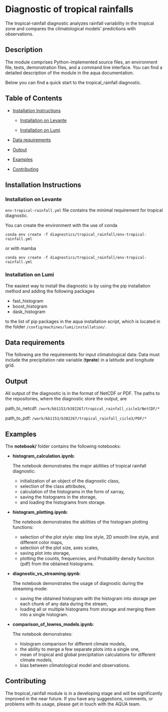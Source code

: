 # Diagnostic of tropical rainfalls

The tropical-rainfall diagnostic analyzes rainfall variability in the tropical zone and compares the climatological models' predictions with observations.  



## Description

The module comprises Python-implemented source files, an environment file, tests, demonstration files, and a command line interface. You can find a detailed description of the module in the aqua documentation. 

Below you can find a quick start to the tropical_rainfall diagnostic.

## Table of Contents

* [Installation Instructions](#installation-instructions)

  - [Installation on Levante](#installation-on-levante)

  - [Installation on Lumi](#installation-on-lumi)

* [Data requirements](#data-requirements)

* [Output](#output)

* [Examples](#examples)


* [Contributing](#contributing)

## Installation Instructions

### Installation on Levante


`env-tropical-rainfall.yml` file contains the minimal requirement for tropical diagnostic. 


You can create the environment with the use of conda

```
conda env create -f diagnostics/tropical_rainfall/env-tropical-rainfall.yml
```

or with mamba
```
conda env create -f diagnostics/tropical_rainfall/env-tropical-rainfall.yml
```

### Installation on Lumi


The easiest way to install the diagnostic is by using the pip installation method and adding the following packages
- fast_histogram
- boost_histogram
- dask_histogram

to the list of pip packages in the aqua installation script, which is located in the folder `/config/machines/lumi/installation/`.

## Data requirements  

The following are the requirements for input climatological data:
Data must include the precipitation rate variable (**tprate**) in a latitude and longitude grid. 


## Output 

All output of the diagnostic is in the format of NetCDF or PDF. The paths to the repositories, where the diagnostic store the output, are 

path_to_netcdf: `/work/bb1153/b382267/tropical_rainfall_cicle3/NetCDF/*`


path_to_pdf:    `/work/bb1153/b382267/tropical_rainfall_cicle3/PDF/*`

## Examples

The **notebook/** folder contains the following notebooks:
 - **histogram_calculation.ipynb**: 

    The notebook demonstrates the major abilities of tropical rainfall diagnostic: 
    - initialization of an object of the diagnostic class, 
    - selection of the class attributes,  
    - calculation of the histograms in the form of xarray, 
    - saving the histograms in the storage,
    - and loading the histograms from storage.
 - **histogram_plotting.ipynb**:

    The notebook demonstrates the abilities of the histogram plotting functions:
    - selection of the plot style: step line style, 2D smooth line style, and different color maps,
    - selection of the plot size, axes scales, 
    - saving plot into storage, 
    - plotting the counts, frequencies, and Probability density function (pdf) from the obtained histograms.
 - **diagnostic_vs_streaming.ipynb**:

    The notebook demonstrates the usage of diagnostic during the streaming mode:
    - saving the obtained histogram with the histogram into storage per each chunk of any data during the stream, 
    - loading all or multiple histograms from storage and merging them into a single histogram. 

 - **comparison_of_lowres_models.ipynb**:

    The notebook demonstrates:
    - histogram comparison for different climate models,
    - the ability to merge a few separate plots into a single one, 
    - mean of tropical and global precipitation calculations for different climate models,
    - bias between climatological model and observations. 


## Contributing

The tropical_rainfall module is in a developing stage and will be significantly improved in the near future. If you have any suggestions, comments, or problems with its usage, please get in touch with the AQUA team. 



